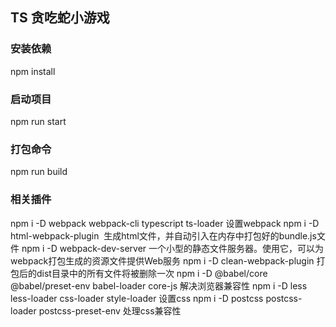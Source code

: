 ## TS 贪吃蛇小游戏

### 安装依赖

npm install

### 启动项目

npm run start

### 打包命令

npm run build

### 相关插件

npm i -D webpack webpack-cli typescript ts-loader 设置webpack
npm i -D html-webpack-plugin  生成html文件，并自动引入在内存中打包好的bundle.js文件
npm i -D webpack-dev-server 一个小型的静态文件服务器。使用它，可以为webpack打包生成的资源文件提供Web服务
npm i -D clean-webpack-plugin 打包后的dist目录中的所有文件将被删除一次
npm i -D @babel/core @babel/preset-env babel-loader core-js 解决浏览器兼容性
npm i -D less less-loader css-loader  style-loader  设置css
npm i -D postcss postcss-loader postcss-preset-env  处理css兼容性
